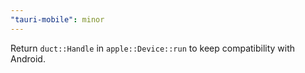 ```yaml
---
"tauri-mobile": minor
---
```


Return `duct::Handle` in `apple::Device::run` to keep compatibility with Android.
